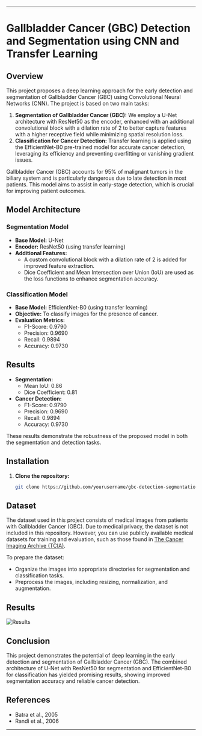 
---

# Gallbladder Cancer (GBC) Detection and Segmentation using CNN and Transfer Learning

## Overview
This project proposes a deep learning approach for the early detection and segmentation of Gallbladder Cancer (GBC) using Convolutional Neural Networks (CNN). The project is based on two main tasks:

1. **Segmentation of Gallbladder Cancer (GBC):** We employ a U-Net architecture with ResNet50 as the encoder, enhanced with an additional convolutional block with a dilation rate of 2 to better capture features with a higher receptive field while minimizing spatial resolution loss.
2. **Classification for Cancer Detection:** Transfer learning is applied using the EfficientNet-B0 pre-trained model for accurate cancer detection, leveraging its efficiency and preventing overfitting or vanishing gradient issues.

Gallbladder Cancer (GBC) accounts for 95% of malignant tumors in the biliary system and is particularly dangerous due to late detection in most patients. This model aims to assist in early-stage detection, which is crucial for improving patient outcomes.

## Model Architecture

### Segmentation Model
- **Base Model:** U-Net
- **Encoder:** ResNet50 (using transfer learning)
- **Additional Features:**
  - A custom convolutional block with a dilation rate of 2 is added for improved feature extraction.
  - Dice Coefficient and Mean Intersection over Union (IoU) are used as the loss functions to enhance segmentation accuracy.

### Classification Model
- **Base Model:** EfficientNet-B0 (using transfer learning)
- **Objective:** To classify images for the presence of cancer.
- **Evaluation Metrics:**
  - F1-Score: 0.9790
  - Precision: 0.9690
  - Recall: 0.9894
  - Accuracy: 0.9730

## Results
- **Segmentation:**
  - Mean IoU: 0.86
  - Dice Coefficient: 0.81
- **Cancer Detection:**
  - F1-Score: 0.9790
  - Precision: 0.9690
  - Recall: 0.9894
  - Accuracy: 0.9730

These results demonstrate the robustness of the proposed model in both the segmentation and detection tasks.

## Installation

1. **Clone the repository:**
   ```bash
   git clone https://github.com/yourusername/gbc-detection-segmentation.git

## Dataset
The dataset used in this project consists of medical images from patients with Gallbladder Cancer (GBC). Due to medical privacy, the dataset is not included in this repository. However, you can use publicly available medical datasets for training and evaluation, such as those found in [The Cancer Imaging Archive (TCIA)](https://www.cancerimagingarchive.net/).

To prepare the dataset:
- Organize the images into appropriate directories for segmentation and classification tasks.
- Preprocess the images, including resizing, normalization, and augmentation.

## Results

![Results](Results.png "Results for Segmentation")

## Conclusion
This project demonstrates the potential of deep learning in the early detection and segmentation of Gallbladder Cancer (GBC). The combined architecture of U-Net with ResNet50 for segmentation and EfficientNet-B0 for classification has yielded promising results, showing improved segmentation accuracy and reliable cancer detection.

## References
- Batra et al., 2005
- Randi et al., 2006

---

